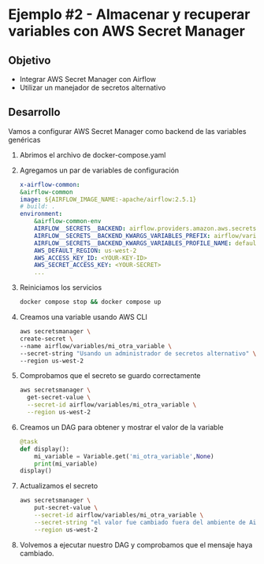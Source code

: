 # Ejemplo #2 - Almacenar y recuperar variables con AWS Secret Manager

## Objetivo

* Integrar AWS Secret Manager con Airflow
* Utilizar un manejador de secretos alternativo

## Desarrollo

Vamos a configurar AWS Secret Manager como backend de las variables genéricas

1. Abrimos el archivo de docker-compose.yaml
2. Agregamos un par de variables de configuración

    ```yaml
    x-airflow-common:
    &airflow-common
    image: ${AIRFLOW_IMAGE_NAME:-apache/airflow:2.5.1}
    # build: .
    environment:
        &airflow-common-env
        AIRFLOW__SECRETS__BACKEND: airflow.providers.amazon.aws.secrets.secrets_manager.SecretsManagerBackend
        AIRFLOW__SECRETS__BACKEND_KWARGS_VARIABLES_PREFIX: airflow/variables    
        AIRFLOW__SECRETS__BACKEND_KWARGS_VARIABLES_PROFILE_NAME: default
        AWS_DEFAULT_REGION: us-west-2
        AWS_ACCESS_KEY_ID: <YOUR-KEY-ID>
        AWS_SECRET_ACCESS_KEY: <YOUR-SECRET>
        ...
    ```

3. Reiniciamos los servicios

    ```bash
    docker compose stop && docker compose up
    ```

3. Creamos una variable usando AWS CLI

    ```bash
    aws secretsmanager \
    create-secret \
    --name airflow/variables/mi_otra_variable \
    --secret-string "Usando un administrador de secretos alternativo" \
    --region us-west-2
    ```

4. Comprobamos que el secreto se guardo correctamente

    ```bash
    aws secretsmanager \
      get-secret-value \
      --secret-id airflow/variables/mi_otra_variable \
      --region us-west-2
    ```

5. Creamos un DAG para obtener y mostrar el valor de la variable

    ```python
    @task
    def display():
        mi_variable = Variable.get('mi_otra_variable',None)
        print(mi_variable)
    display()
    ```

6. Actualizamos el secreto

    ```bash
    aws secretsmanager \
        put-secret-value \
        --secret-id airflow/variables/mi_otra_variable \
        --secret-string "el valor fue cambiado fuera del ambiente de Airflow" \
        --region us-west-2
    ```

7. Volvemos a ejecutar nuestro DAG y comprobamos que el mensaje haya cambiado.

